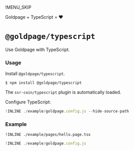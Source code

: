 !MENU_SKIP

Goldpage + TypeScript = :heart:

# `@goldpage/typescript`

Use Goldpage with TypeScript.

### Usage

Install `@goldpage/typescript`.

~~~shell
$ npm install @goldpage/typescript
~~~

The `ssr-coin/typescript` plugin is automatically loaded.

Configure TypeScript:

~~~js
!INLINE ./example/goldpage.config.js --hide-source-path
~~~

### Example

~~~tsx
!INLINE ./example/pages/hello.page.tsx
~~~

~~~js
!INLINE ./example/goldpage.config.js
~~~
